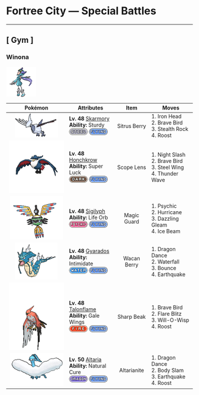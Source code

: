 # Fortree City — Special Battles

---

## [ Gym ]


### Winona

![Winona](../../assets/important_trainers/winona.png "Winona")

| Pokémon | Attributes | Item | Moves |
|:-------:|------------|:----:|-------|
| ![Skarmory](../../assets/sprites/skarmory/front.gif "Skarmory: Skarmory’s steel wings become tattered and bashed in from repeated battles. Once a year, the battered wings grow back completely, restoring the cutting edges to their pristine state.") | **Lv. 48** [Skarmory](../../pokemon/skarmory.md)<br>**Ability:** Sturdy<br>![steel](../../assets/types/steel.png) ![flying](../../assets/types/flying.png) | Sitrus Berry | 1. Iron Head<br>2. Brave Bird<br>3. Stealth Rock<br>4. Roost |
| ![Honchkrow](../../assets/sprites/honchkrow/front.gif "Honchkrow: Becoming active at night, it is known to swarm with numerous Murkrow in tow.") | **Lv. 48** [Honchkrow](../../pokemon/honchkrow.md)<br>**Ability:** Super Luck<br>![dark](../../assets/types/dark.png) ![flying](../../assets/types/flying.png) | Scope Lens | 1. Night Slash<br>2. Brave Bird<br>3. Steel Wing<br>4. Thunder Wave |
| ![Sigilyph](../../assets/sprites/sigilyph/front.gif "Sigilyph: The guardians of an ancient city, they always fly the same route while keeping watch for invaders.") | **Lv. 48** [Sigilyph](../../pokemon/sigilyph.md)<br>**Ability:** Life Orb<br>![psychic](../../assets/types/psychic.png) ![flying](../../assets/types/flying.png) | Magic Guard | 1. Psychic<br>2. Hurricane<br>3. Dazzling Gleam<br>4. Ice Beam |
| ![Gyarados](../../assets/sprites/gyarados/front.gif "Gyarados: Once Gyarados goes on a rampage, its ferociously violent blood doesn’t calm until it has burned everything down. There are records of this Pokémon’s rampages lasting a whole month.") | **Lv. 48** [Gyarados](../../pokemon/gyarados.md)<br>**Ability:** Intimidate<br>![water](../../assets/types/water.png) ![flying](../../assets/types/flying.png) | Wacan Berry | 1. Dragon Dance<br>2. Waterfall<br>3. Bounce<br>4. Earthquake |
| ![Talonflame](../../assets/sprites/talonflame/front.gif "Talonflame: When attacking prey, it can reach speeds of up to 310 mph. It finishes its prey off with a colossal kick.") | **Lv. 48** [Talonflame](../../pokemon/talonflame.md)<br>**Ability:** Gale Wings<br>![fire](../../assets/types/fire.png) ![flying](../../assets/types/flying.png) | Sharp Beak | 1. Brave Bird<br>2. Flare Blitz<br>3. Will-O-Wisp<br>4. Roost |
| ![Altaria](../../assets/sprites/altaria/front.gif "Altaria: Altaria sings in a gorgeous soprano. Its wings are like cotton clouds. This Pokémon catches updrafts with its buoyant wings and soars way up into the wild blue yonder.") | **Lv. 50** [Altaria](../../pokemon/altaria.md)<br>**Ability:** Natural Cure<br>![dragon](../../assets/types/dragon.png) ![flying](../../assets/types/flying.png) | Altarianite | 1. Dragon Dance<br>2. Body Slam<br>3. Earthquake<br>4. Roost |

